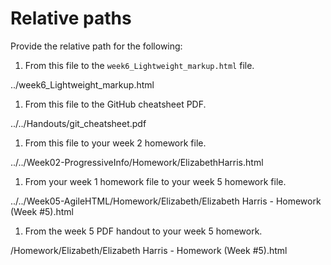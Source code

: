 # Relative paths

Provide the relative path for the following:

1. From this file to the `week6_Lightweight_markup.html` file.

../week6_Lightweight_markup.html

1. From this file to the GitHub cheatsheet PDF.

../../Handouts/git_cheatsheet.pdf


1. From this file to your week 2 homework file.

../../Week02-ProgressiveInfo/Homework/ElizabethHarris.html


1. From your week 1 homework file to your week 5 homework file.

../../Week05-AgileHTML/Homework/Elizabeth/Elizabeth Harris - Homework (Week #5).html


1. From the week 5 PDF handout to your week 5 homework.

/Homework/Elizabeth/Elizabeth Harris - Homework (Week #5).html
